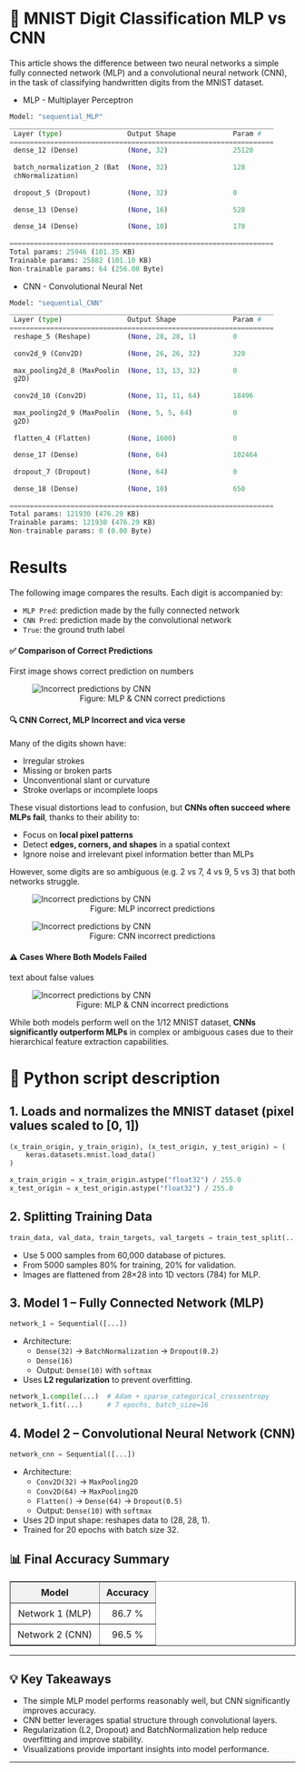 <!-- Ch1 -->
# 🧠 MNIST Digit Classification MLP vs CNN

This article shows the difference between two neural networks a simple fully connected network (MLP) and a convolutional neural network (CNN), in the task of classifying handwritten digits from the MNIST dataset.

- MLP - Multiplayer Perceptron
```python
Model: "sequential_MLP"
_________________________________________________________________
 Layer (type)                Output Shape              Param #   
=================================================================
 dense_12 (Dense)            (None, 32)                25120     
                                                                 
 batch_normalization_2 (Bat  (None, 32)                128       
 chNormalization)                                                
                                                                 
 dropout_5 (Dropout)         (None, 32)                0         
                                                                 
 dense_13 (Dense)            (None, 16)                528       
                                                                 
 dense_14 (Dense)            (None, 10)                170       
                                                                 
=================================================================
Total params: 25946 (101.35 KB)
Trainable params: 25882 (101.10 KB)
Non-trainable params: 64 (256.00 Byte)
```
- CNN - Convolutional Neural Net 
```python
Model: "sequential_CNN"
_________________________________________________________________
 Layer (type)                Output Shape              Param #   
=================================================================
 reshape_5 (Reshape)         (None, 28, 28, 1)         0         
                                                                 
 conv2d_9 (Conv2D)           (None, 26, 26, 32)        320       
                                                                 
 max_pooling2d_8 (MaxPoolin  (None, 13, 13, 32)        0         
 g2D)                                                            
                                                                 
 conv2d_10 (Conv2D)          (None, 11, 11, 64)        18496     
                                                                 
 max_pooling2d_9 (MaxPoolin  (None, 5, 5, 64)          0         
 g2D)                                                            
                                                                 
 flatten_4 (Flatten)         (None, 1600)              0         
                                                                 
 dense_17 (Dense)            (None, 64)                102464    
                                                                 
 dropout_7 (Dropout)         (None, 64)                0         
                                                                 
 dense_18 (Dense)            (None, 10)                650       
                                                                 
=================================================================
Total params: 121930 (476.29 KB)
Trainable params: 121930 (476.29 KB)
Non-trainable params: 0 (0.00 Byte)
```

<!-- Ch2 -->
# Results
The following image compares the results.
Each digit is accompanied by:
- `MLP Pred`: prediction made by the fully connected network
- `CNN Pred`: prediction made by the convolutional network
- `True`: the ground truth label

#### ✅ Comparison of Correct Predictions
First image shows correct prediction on numbers 
<figure>
  <img src="./python/mnistBothTrue.png" style="max-width: 100%; height: auto;" alt="Incorrect predictions by CNN" />
  <figcaption style="text-align: center; font-size: 14px; ">
    Figure: MLP & CNN correct predictions
  </figcaption>
</figure>

#### 🔍 CNN Correct, MLP Incorrect and vica verse
Many of the digits shown have:
- Irregular strokes
- Missing or broken parts
- Unconventional slant or curvature
- Stroke overlaps or incomplete loops

These visual distortions lead to confusion, but **CNNs often succeed where MLPs fail**, thanks to their ability to:
- Focus on **local pixel patterns**
- Detect **edges, corners, and shapes** in a spatial context
- Ignore noise and irrelevant pixel information better than MLPs

However, some digits are so ambiguous (e.g. 2 vs 7, 4 vs 9, 5 vs 3) that both networks struggle.


<figure>
  <img src="./python/mnistMlpFalse.png" style="max-width: 100%; height: auto;" alt="Incorrect predictions by CNN" />
  <figcaption style="text-align: center; font-size: 14px; ">
    Figure: MLP incorrect predictions
  </figcaption>
</figure>
<figure>
  <img src="./python/mnistCnnFalse.png" style="max-width: 100%; height: auto;" alt="Incorrect predictions by CNN" />
  <figcaption style="text-align: center; font-size: 14px;">
    Figure: CNN incorrect predictions
  </figcaption>
</figure>

#### ⚠️ Cases Where Both Models Failed

text about false values
<figure>
  <img src="./python/mnistBothFalse.png" style="max-width: 100%; height: auto;" alt="Incorrect predictions by CNN" />
  <figcaption style="text-align: center; font-size: 14px; ">
    Figure: MLP & CNN incorrect predictions
  </figcaption>
</figure>

While both models perform well on the 1/12 MNIST dataset, **CNNs significantly outperform MLPs** in complex or ambiguous cases due to their hierarchical feature extraction capabilities.

<!-- Ch3 -->
# 🐍 Python script description

## 1. **Loads and normalizes the MNIST dataset (pixel values scaled to [0, 1])**
```python
(x_train_origin, y_train_origin), (x_test_origin, y_test_origin) = (
    keras.datasets.mnist.load_data()
)

x_train_origin = x_train_origin.astype("float32") / 255.0
x_test_origin = x_test_origin.astype("float32") / 255.0
```


## 2. **Splitting Training Data**
```python
train_data, val_data, train_targets, val_targets = train_test_split(...)
```
- Use 5 000 samples from 60,000 database of pictures.
- From 5000 samples 80% for training, 20% for validation.
- Images are flattened from 28×28 into 1D vectors (784) for MLP.


## 3. **Model 1 – Fully Connected Network (MLP)**
```python
network_1 = Sequential([...])
```
- Architecture:
  - `Dense(32)` → `BatchNormalization` → `Dropout(0.2)`
  - `Dense(16)`
  - Output: `Dense(10)` with `softmax`
- Uses **L2 regularization** to prevent overfitting.

```python
network_1.compile(...)  # Adam + sparse_categorical_crossentropy
network_1.fit(...)      # 7 epochs, batch_size=16
```


## 4. **Model 2 – Convolutional Neural Network (CNN)**
```python
network_cnn = Sequential([...])
```
- Architecture:
  - `Conv2D(32)` → `MaxPooling2D`
  - `Conv2D(64)` → `MaxPooling2D`
  - `Flatten()` → `Dense(64)` → `Dropout(0.5)`
  - Output: `Dense(10)` with `softmax`
- Uses 2D input shape: reshapes data to (28, 28, 1).
- Trained for 20 epochs with batch size 32.




## 📊 Final Accuracy Summary

<!-- Comparison Table of Models -->
<table border="1" cellpadding="6" cellspacing="0" style="border-collapse: collapse; text-align: center;">
  <thead style="background-color: #f2f2f2;">
    <tr>
      <th style="padding: 8px 12px;">Model</th>
      <th style="padding: 8px 12px;">Accuracy</th>
    </tr>
  </thead>
  <tbody>
    <tr>
      <td style="padding: 8px 12px;">Network 1 (MLP)</td>
      <td style="padding: 8px 12px;">86.7 %</td>
    </tr>
    <tr>
      <td style="padding: 8px 12px;">Network 2 (CNN)</td>
      <td style="padding: 8px 12px;">96.5 %</td>
    </tr>
  </tbody>
</table>



---

## 💡 Key Takeaways
- The simple MLP model performs reasonably well, but CNN significantly improves accuracy.
- CNN better leverages spatial structure through convolutional layers.
- Regularization (L2, Dropout) and BatchNormalization help reduce overfitting and improve stability.
- Visualizations provide important insights into model performance.

---

